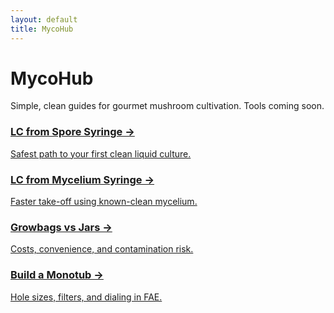 ```yaml
---
layout: default
title: MycoHub
---
```


<head>
  <link rel="stylesheet" href="/assets/css/custom.css">
</head>

# MycoHub
Simple, clean guides for gourmet mushroom cultivation. Tools coming soon.

<div class="cards">
  <a class="card" href="/articles/lc-from-spore-syringe.html">
    <h3>LC from Spore Syringe →</h3>
    <p>Safest path to your first clean liquid culture.</p>
  </a>

  <a class="card" href="/articles/lc-from-mycelium-syringe.html">
    <h3>LC from Mycelium Syringe →</h3>
    <p>Faster take-off using known-clean mycelium.</p>
  </a>

  <a class="card" href="/articles/growbags-vs-jars.html">
    <h3>Growbags vs Jars →</h3>
    <p>Costs, convenience, and contamination risk.</p>
  </a>

  <a class="card" href="/articles/build-a-monotub.html">
    <h3>Build a Monotub →</h3>
    <p>Hole sizes, filters, and dialing in FAE.</p>
  </a>
</div>
